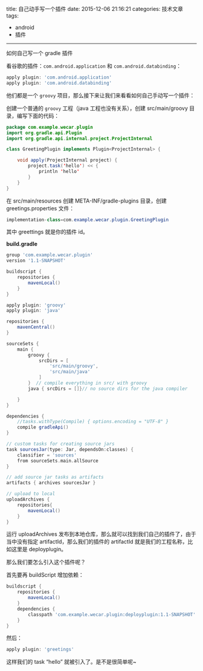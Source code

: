 title: 自己动手写一个插件
date: 2015-12-06 21:16:21
categories: 技术文章
tags:
- android
- 插件
---
如何自己写一个 gradle 插件

看谷歌的插件：`com.android.application` 和 `com.android.databinding`：

```gradle
apply plugin: 'com.android.application'
apply plugin: 'com.android.databinding'
```

他们都是一个 `groovy` 项目，那么接下来让我们来看看如何自己手动写一个插件：

创建一个普通的 `groovy` 工程（java 工程也没有关系），创建 src/main/groovy 目录，编写下面的代码：

```java
package com.example.wecar.plugin
import org.gradle.api.Plugin
import org.gradle.api.internal.project.ProjectInternal

class GreetingPlugin implements Plugin<ProjectInternal> {

    void apply(ProjectInternal project) {
        project.task('hello') << {
            println 'hello'
        }
    }
}
```

<!--more-->

在 src/main/resources 创建 META-INF/gradle-plugins 目录，创建 greetings.properties 文件：
```java
implementation-class=com.example.wecar.plugin.GreetingPlugin
```

其中 greettings 就是你的插件 id。

**build.gradle**

```gradle
group 'com.example.wecar.plugin'
version '1.1-SNAPSHOT'

buildscript {
    repositories {
        mavenLocal()
    }
}

apply plugin: 'groovy'
apply plugin: 'java'

repositories {
    mavenCentral()
}

sourceSets {
    main {
        groovy {
            srcDirs = [
                'src/main/groovy',
                'src/main/java'
            ]
        }  // compile everything in src/ with groovy
        java { srcDirs = []}// no source dirs for the java compiler

    }
}

dependencies {
    //tasks.withType(Compile) { options.encoding = "UTF-8" }
    compile gradleApi()
}

// custom tasks for creating source jars
task sourcesJar(type: Jar, dependsOn:classes) {
    classifier = 'sources'
    from sourceSets.main.allSource
}

// add source jar tasks as artifacts
artifacts { archives sourcesJar }

// upload to local
uploadArchives {
    repositories{
        mavenLocal()
    }
}
```
运行 uploadArchives 发布到本地仓库，那么就可以找到我们自己的插件了，由于当中没有指定 artifactId，那么我们的插件的 artifactId 就是我们的工程名称，比如这里是 deployplugin。

那么我们要怎么引入这个插件呢？

首先要再 buildScript 增加依赖：

```gradle
buildscript {
    repositories {
        mavenLocal()
    }
    dependencies {
        classpath 'com.example.wecar.plugin:deployplugin:1.1-SNAPSHOT'
    }
}
```
然后：

```gradle
apply plugin: 'greetings'
```
这样我们的 task “hello” 就被引入了。是不是很简单呢~


